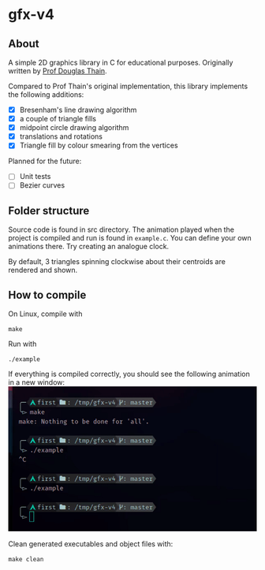 # gfx-v4

## About
A simple 2D graphics library in C for educational purposes. Originally written by [Prof Douglas Thain](https://www3.nd.edu/~dthain/courses/cse20211/fall2013/gfx/).  

Compared to Prof Thain's original implementation, this library implements the following additions:
- [x] Bresenham's line drawing algorithm
- [x] a couple of triangle fills
- [x] midpoint circle drawing algorithm
- [x] translations and rotations  
- [x] Triangle fill by colour smearing from the vertices  

Planned for the future:
- [ ] Unit tests
- [ ] Bezier curves

## Folder structure
Source code is found in src directory. The animation played when the project is compiled and run is found in `example.c`.
You can define your own animations there. Try creating an analogue clock.  

By default, 3 triangles spinning clockwise about their centroids are rendered and shown.  


## How to compile
On Linux, compile with
```
make
```
Run with
```
./example
```
If everything is compiled correctly, you should see the following animation in a new window:
![demo](https://raw.githubusercontent.com/0xLeo/gfx-v4/master/assets/demo_triangles.gif)

Clean generated executables and object files with:
```
make clean
```
